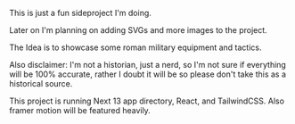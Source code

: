 This is just a fun sideproject I'm doing. 

Later on I'm planning on adding SVGs and more images to the project.

The Idea is to showcase some roman military equipment and tactics. 

Also disclaimer: I'm not a historian, just a nerd, so I'm not sure if everything will be 100% accurate, rather I doubt it will be so please don't take this as a historical source.

This project is running Next 13 app directory, React, and TailwindCSS. Also framer motion will be featured heavily. 
